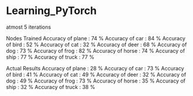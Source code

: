 # Learning_PyTorch



atmost 5 iterations

Nodes
Trained 
Accuracy of plane : 74 %
Accuracy of   car : 84 %
Accuracy of  bird : 52 %
Accuracy of   cat : 32 %
Accuracy of  deer : 68 %
Accuracy of   dog : 73 %
Accuracy of  frog : 82 %
Accuracy of horse : 74 %
Accuracy of  ship : 77 %
Accuracy of truck : 77 %

Actual Results 
Accuracy of plane : 28 %
Accuracy of   car : 73 %
Accuracy of  bird : 41 %
Accuracy of   cat : 49 %
Accuracy of  deer : 32 %
Accuracy of   dog : 49 %
Accuracy of  frog : 73 %
Accuracy of horse : 35 %
Accuracy of  ship : 32 %
Accuracy of truck : 38 %